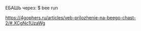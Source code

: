 ЕБАШЬ через:
$ bee run


https://4gophers.ru/articles/veb-prilozhenie-na-beego-chast-2/#.XCgNc1UzaWg